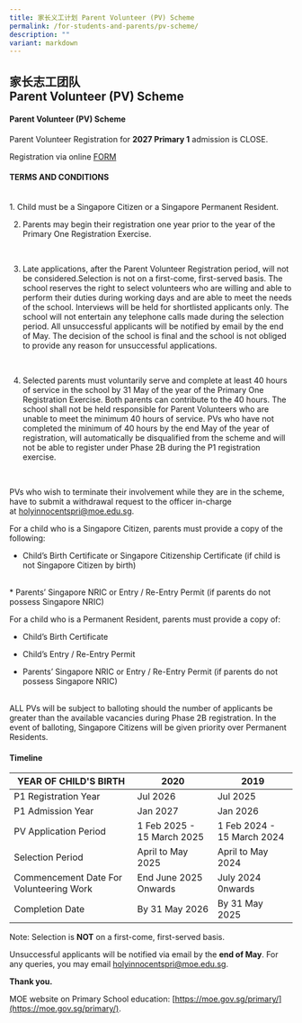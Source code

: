 ```yaml
---
title: 家长义工计划 Parent Volunteer (PV) Scheme
permalink: /for-students-and-parents/pv-scheme/
description: ""
variant: markdown
---
```

## 家长志工团队 <br> Parent Volunteer (PV) Scheme 

####  Parent Volunteer (PV) Scheme

Parent Volunteer Registration for&nbsp;**2027 Primary 1**&nbsp;admission is CLOSE.

Registration via online [FORM](https://go.gov.sg/hips-parent-volunteer-scheme)

#### TERMS AND CONDITIONS
<br>
1. Child must be a Singapore Citizen or a Singapore Permanent Resident.
<br>

2. Parents may begin their registration one year prior to the year of the Primary One Registration Exercise. 
<br>

3. 	Late applications, after the Parent Volunteer Registration period, will not be considered.Selection is not on a first-come, first-served basis. The school reserves the right to select volunteers who are willing and able to perform their duties during working days and are able to meet the needs of the school. Interviews will be held for shortlisted applicants only. The school will not entertain any telephone calls made during the selection period. All unsuccessful applicants will be notified by email by the end of May. The decision of the school is final and the school is not obliged to provide any reason for unsuccessful applications.
<br>

4. Selected parents must voluntarily serve and complete at least 40 hours of service in the school by 31 May of the year of the Primary One Registration Exercise. Both parents can contribute to the 40 hours. The school shall not be held responsible for Parent Volunteers who are unable to meet the minimum 40 hours of service. PVs who have not completed the minimum of 40 hours by the end May of the year of registration, will automatically be disqualified from the scheme and will not be able to register under Phase 2B during the P1 registration exercise.
<br>

PVs who wish to terminate their involvement while they are in the scheme, have to submit a withdrawal request to the officer in-charge at&nbsp;[holyinnocentspri@moe.edu.sg](mailto:holyinnocentspri@moe.edu.sg).
<br>

For a child who is a Singapore Citizen, parents must provide a copy of the following:
<br>
* Child’s Birth Certificate or Singapore Citizenship Certificate (if child is not Singapore Citizen by birth)
<br>
* Parents’ Singapore NRIC or Entry / Re-Entry Permit (if parents do not possess Singapore NRIC)

For a child who is a Permanent Resident, parents must provide a copy of:
<br>
* Child’s Birth Certificate

* Child’s Entry / Re-Entry Permit

* Parents’ Singapore NRIC or Entry / Re-Entry Permit (if parents do not possess Singapore NRIC)
<br>
ALL PVs will be subject to balloting should the number of applicants be greater than the available vacancies during Phase 2B registration. In the event of balloting, Singapore Citizens will be given priority over Permanent Residents.
<br>


#### Timeline

| YEAR OF CHILD'S BIRTH| 2020 |2019|
|---|---|---|
| P1 Registration Year| Jul 2026| Jul 2025 | 
| P1 Admission Year | Jan 2027| Jan 2026  |
| PV Application Period | 1 Feb 2025 - 15 March 2025| 1 Feb 2024 - 15 March 2024|
| Selection Period |April to May 2025| April to May 2024 |
| Commencement Date For Volunteering Work |End June 2025 Onwards| July 2024 0nwards|
| Completion Date | By 31 May 2026| By 31 May 2025|

Note: Selection is **NOT** on a first-come, first-served basis.

Unsuccessful applicants will be notified via email by the **end of May**. 
For any queries, you may email&nbsp;[holyinnocentspri@moe.edu.sg](mailto:holyinnocentspri@moe.edu.sg).  

**Thank you.**

MOE website on Primary School education:&nbsp;[https://moe.gov.sg/primary/](https://moe.gov.sg/primary/).